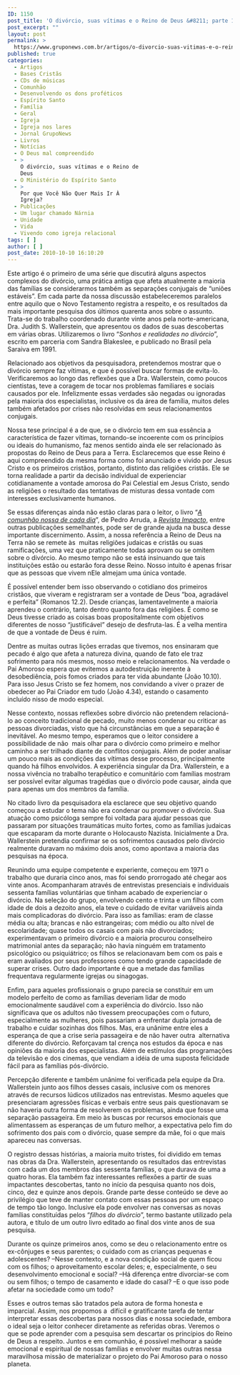 ```yaml
---
ID: 1150
post_title: 'O divórcio, suas vítimas e o Reino de Deus &#8211; parte 1'
post_excerpt: ""
layout: post
permalink: >
  https://www.gruponews.com.br/artigos/o-divorcio-suas-vitimas-e-o-reino-de-deus-parte-1
published: true
categories:
  - Artigos
  - Bases Cristãs
  - CDs de músicas
  - Comunhão
  - Desenvolvendo os dons proféticos
  - Espírito Santo
  - Família
  - Geral
  - Igreja
  - Igreja nos lares
  - Jornal GrupoNews
  - Livros
  - Notícias
  - O Deus mal compreendido
  - >
    O divórcio, suas vítimas e o Reino de
    Deus
  - O Ministério do Espírito Santo
  - >
    Por que Você Não Quer Mais Ir À
    Igreja?
  - Publicações
  - Um lugar chamado Nárnia
  - Unidade
  - Vida
  - Vivendo como igreja relacional
tags: [ ]
author: [ ]
post_date: 2010-10-10 16:10:20
---
```

Este artigo é o primeiro de uma série que discutirá alguns aspectos complexos do divórcio, uma prática antiga que afeta atualmente a maioria das famílias se considerarmos também as separações conjugais de “uniões estáveis”. Em cada parte da nossa discussão estabeleceremos paralelos entre aquilo que o Novo Testamento registra a respeito, e os resultados da mais importante pesquisa dos últimos quarenta anos sobre o assunto. Trata-se do trabalho coordenado durante vinte anos pela norte-americana, Dra. Judith S. Wallerstein, que apresentou os dados de suas descobertas em várias obras. Utilizaremos o livro “<em>Sonhos e realidades no divórcio</em>”, escrito em parceria com Sandra Blakeslee, e publicado no Brasil pela Saraiva em 1991.

Relacionado aos objetivos da pesquisadora, pretendemos mostrar que o divórcio sempre faz vítimas, e que é possível buscar formas de evita-lo. Verificaremos ao longo das reflexões que a Dra. Wallerstein, como poucos cientistas, teve a coragem de tocar nos problemas familiares e sociais causados por ele. Infelizmente essas verdades são negadas ou ignoradas pela maioria dos especialistas, inclusive os da área de família, muitos deles também afetados por crises não resolvidas em seus relacionamentos conjugais.

Nossa tese principal é a de que, se o divórcio tem em sua essência a característica de fazer vítimas, tornando-se incoerente com os princípios ou ideais do humanismo, faz menos sentido ainda ele ser relacionado às propostas do Reino de Deus para a Terra. Esclarecemos que esse Reino é aqui compreendido da mesma forma como foi anunciado e vivido por Jesus Cristo e os primeiros cristãos, portanto, distinto das religiões cristãs. Ele se torna realidade a partir da decisão individual de experienciar cotidianamente a vontade amorosa do Pai Celestial em Jesus Cristo, sendo as religiões o resultado das tentativas de misturas dessa vontade com interesses exclusivamente humanos.

Se essas diferenças ainda não estão claras para o leitor, o livro “<a href="http://www.gruponews.com.br/2010/08/a-comunhao-nossa-de-cada-dia.html" target="_blank"><em>A comunhão nossa de cada dia</em></a>”, de Pedro Arruda, a <a href="http://www.revistaimpacto.com.br" target="_blank"><em>Revista Impacto</em></a>, entre outras publicações semelhantes, pode ser de grande ajuda na busca desse importante discernimento. Assim, a nossa referência a Reino de Deus na Terra não se remete às  muitas religiões judaicas e cristãs ou suas ramificações, uma vez que praticamente todas aprovam ou se omitem sobre o divórcio. Ao mesmo tempo não se está insinuando que tais instituições estão ou estarão fora desse Reino. Nosso intuito é apenas frisar que as pessoas que vivem nEle almejam uma única vontade.

É possível entender bem isso observando o cotidiano dos primeiros cristãos, que viveram e registraram ser a vontade de Deus “boa, agradável e perfeita” (Romanos 12.2). Desde crianças, lamentavelmente a maioria aprendeu o contrário, tanto dentro quanto fora das religiões. É como se Deus tivesse criado as coisas boas propositalmente com objetivos diferentes de nosso “justificável” desejo de desfruta-las. É a velha mentira de que a vontade de Deus é ruim.

Dentre as muitas outras lições erradas que tivemos, nos ensinaram que pecado é algo que afeta a natureza divina, quando de fato ele traz sofrimento para nós mesmos, nosso meio e relacionamentos. Na verdade o Pai Amoroso espera que evitemos a autodestruição inerente à desobediência, pois fomos criados para ter vida abundante (João 10.10). Para isso Jesus Cristo se fez homem, nos convidando a viver o prazer de obedecer ao Pai Criador em tudo (João 4.34), estando o casamento incluído nisso de modo especial.

Nesse contexto, nossas reflexões sobre divórcio não pretendem relacioná-lo ao conceito tradicional de pecado, muito menos condenar ou criticar as pessoas divorciadas, visto que há circunstâncias em que a separação é inevitável. Ao mesmo tempo, esperamos que o leitor considere a possibilidade de não  mais olhar para o divórcio como primeiro e melhor caminho a ser trilhado diante de conflitos conjugais. Além de poder analisar um pouco mais as condições das vítimas desse processo, principalmente quando há filhos envolvidos. A experiência singular da Dra. Wallerstein, e a nossa vivência no trabalho terapêutico e comunitário com famílias mostram ser possível evitar algumas tragédias que o divórcio pode causar, ainda que para apenas um dos membros da família.

No citado livro da pesquisadora ela esclarece que seu objetivo quando começou a estudar o tema não era condenar ou promover o divórcio. Sua atuação como psicóloga sempre foi voltada para ajudar pessoas que passaram por situações traumáticas muito fortes, como as famílias judaicas que escaparam da morte durante o Holocausto Nazista. Inicialmente a Dra. Wallerstein pretendia confirmar se os sofrimentos causados pelo divórcio realmente duravam no máximo dois anos, como apontava a maioria das pesquisas na época.

Reunindo uma equipe competente e experiente, começou em 1971 o trabalho que duraria cinco anos, mas foi sendo prorrogado até chegar aos vinte anos. Acompanharam através de entrevistas presenciais e individuais sessenta famílias voluntárias que tinham acabado de experienciar o divórcio. Na seleção do grupo, envolvendo cento e trinta e um filhos com idade de dois a dezoito anos, ela teve o cuidado de evitar variáveis ainda mais complicadoras do divórcio. Para isso as famílias: eram de classe média ou alta; brancas e não estrangeiras; com médio ou alto nível de escolaridade; quase todos os casais com pais não divorciados; experimentavam o primeiro divórcio e a maioria procurou conselheiro matrimonial antes da separação; não havia ninguém em tratamento psicológico ou psiquiátrico; os filhos se relacionavam bem com os pais e eram avaliados por seus professores como tendo grande capacidade de superar crises. Outro dado importante é que a metade das famílias frequentava regularmente igrejas ou sinagogas.

Enfim, para aqueles profissionais o grupo parecia se constituir em um modelo perfeito de como as famílias deveriam lidar de modo emocionalmente saudável com a experiência do divórcio. Isso não significava que os adultos não tivessem preocupações com o futuro, especialmente as mulheres, pois passariam a enfrentar dupla jornada de trabalho e cuidar sozinhas dos filhos. Mas, era unânime entre eles a esperança de que a crise seria passageira e de não haver outra  alternativa diferente do divórcio. Reforçavam tal crença nos estudos da época e nas opiniões da maioria dos especialistas. Além de estímulos das programações da televisão e dos cinemas, que vendiam a idéia de uma suposta felicidade fácil para as famílias pós-divórcio.

Percepção diferente e também unânime foi verificada pela equipe da Dra. Wallerstein junto aos filhos desses casais, inclusive com os menores através de recursos lúdicos utilizados nas entrevistas. Mesmo aqueles que presenciaram agressões físicas e verbais entre seus pais questionavam se não haveria outra forma de resolverem os problemas, ainda que fosse uma separação passageira. Em meio às buscas por recursos emocionais que alimentassem as esperanças de um futuro melhor, a expectativa pelo fim do sofrimento dos pais com o divórcio, quase sempre da mãe, foi o que mais apareceu nas conversas.

O registro dessas histórias, a maioria muito tristes, foi dividido em temas nas obras da Dra. Wallerstein, apresentando os resultados das entrevistas com cada um dos membros das sessenta famílias, o que durava de uma a quatro horas. Ela também faz interessantes reflexões a partir de suas impactantes descobertas, tanto no início da pesquisa quanto nos dois, cinco, dez e quinze anos depois. Grande parte desse conteúdo se deve ao privilégio que teve de manter contato com essas pessoas por um espaço de tempo tão longo. Inclusive ela pode envolver nas conversas as novas famílias constituídas pelos “<em>filhos do divórcio</em>”, termo bastante utilizado pela autora, e título de um outro livro editado ao final dos vinte anos de sua pesquisa.

Durante os quinze primeiros anos, como se deu o relacionamento entre os ex-cônjuges e seus parentes; o cuidado com as crianças pequenas e adolescentes? –Nesse contexto, e a nova condição social de quem ficou com os filhos; o aproveitamento escolar deles; e, especialmente, o seu desenvolvimento emocional e social? –Há diferença entre divorciar-se com ou sem filhos; o tempo de casamento e idade do casal? –E o que isso pode afetar na sociedade como um todo?

Esses e outros temas são tratados pela autora de forma honesta e imparcial. Assim, nos propomos a  difícil e gratificante tarefa de tentar interpretar essas descobertas para nossos dias e nossa sociedade, embora o ideal seja o leitor conhecer diretamente as referidas obras. Veremos o que se pode aprender com a pesquisa sem descartar os princípios do Reino de Deus a respeito. Juntos e em comunhão, é possível melhorar a saúde emocional e espiritual de nossas famílias e envolver muitas outras nessa maravilhosa missão de materializar o projeto do Pai Amoroso para o nosso planeta.